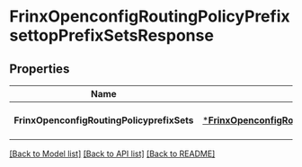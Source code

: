 # FrinxOpenconfigRoutingPolicyPrefixsettopPrefixSetsResponse

## Properties
Name | Type | Description | Notes
------------ | ------------- | ------------- | -------------
**FrinxOpenconfigRoutingPolicyprefixSets** | [***FrinxOpenconfigRoutingPolicyPrefixsettopPrefixSets**](frinx.openconfig.routing.policy.prefixsettop.PrefixSets.md) |  | [optional] [default to null]

[[Back to Model list]](../README.md#documentation-for-models) [[Back to API list]](../README.md#documentation-for-api-endpoints) [[Back to README]](../README.md)


